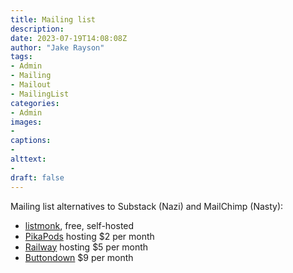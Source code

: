 ```yaml
---
title: Mailing list
description: 
date: 2023-07-19T14:08:08Z
author: "Jake Rayson"
tags: 
- Admin
- Mailing
- Mailout
- MailingList
categories:
- Admin
images: 
- 
captions:
- 
alttext:
- 
draft: false
---
```


Mailing list alternatives to Substack (Nazi) and MailChimp (Nasty):

* [listmonk](https://listmonk.app/), free, self-hosted
* [PikaPods](https://www.pikapods.com/apps) hosting $2 per month
* [Railway](https://railway.app/pricing) hosting $5 per month
* [Buttondown](https://buttondown.email/) $9 per month
